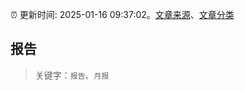 :alarm_clock: 更新时间: 2025-01-16 09:37:02。[文章来源](/README.md)、[文章分类](/TAGS.md)

## 报告


> 关键字：`报告`、`月报`



